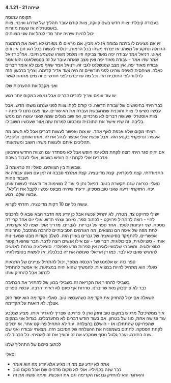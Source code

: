 **שיחה 21 \- 4.1.21**

תקופה עמוסה  
בעבודה קיבלתי צוות חדש בשם קווקה, צוות קודם עובר תהליך של שדרוג ועיבוי. צוות באוסטרליה אז שעות מוזרות.   
יכול להיות שיהיה יותר מדי לנהל את שני הצוותים

זיו אם מציגים לו ברמה גבוהה אז לא מבין. אם מראים לו מפורט לא רואה את התמונה הגדולה ונתקע על משהו. אז יצרתי משהו בכל הרמות. יכולתי לעשות בכל רגע זום אין וזום אאוט. דניאל אמר עבודה יפה מאוד צביקה וזיו מלמל משהו שנשמע חיובי. אח"כ דניאל אמר שזיו אמר \- עבודה מאוד יפה ואין מצב שאתה עובר על זה בנונשלאנט והוא אמר עבודה מאוד יפה. אין מצב שנונשלנט לגבי זה. דניאל אמר שאף פעם לא אומר דברים כאלה. ושיחסית לאיפה שהינו לפני חודשיים זה היה צעד אדיר קדימה. וצריך ברבעון הזה לדלוור לפי התוכנית הזו. וכל מה שדיברנו לפני חודשיים זה מים מתחת לגשר

ואני מקבל את ההערכות שלו

יש עוד עומס וצריך להרים דברים אבל נמצא במקום יותר רגוע

כבר היתי בחיפושים של עבודה חדשה. כי קודם לקחו צוות לפני שנתנו משהו חדש. אבל עכשיו כשיש לי צוות ותוכנית שמתגבשת ועברה את האישורים. עוד פעם נתנו לי פינה \- צוות אוסטרלי שעושה דברים לא מרכזיים, ואז שוב מגלים שמה שאני עושה הם ממש בליבה. זה שזיו אישר את התוכנית ומבסוט למרות שזה אזור שעכשיו חשוב לו. 

רציתי מקום שלא אכפת לאף אחד. יש צות ואפשר לעשות דברים אבל לא חשוב מה אעשה. ונדפקתי בקטע הזה. אבל עכשיו אולי אפשר לנהל את זה. אותו ואותם. ולהוביל תהליכים איתם ולעשות משהו חשוב ומשמעותי. 

אם יהיה סגר היתי רוצה לקחת מלא ימי חופש אבל לא מסתדר עם הצוות החדש והרבעון  
מדברים אולי לקחת יום חופש בשבוע, אולי לעבוד בשבת

3 שבועות בין הצוותים. סאלי: זה טראומה.   
התמודדתי. קצת לינקדאין. קצת מדיטציה. קצת אמרתי סבבה זה זמן עם מעט עבודה אז תעבוד פחות  
סאלי: כנראה שגם תקשרת בטוב. דניאל נתן לי עוד 2 משימות צד ודאגתי לעשות אותן יפה. החזקתי ידיעה שאני טוב מספיק. ידעתי שיהיה מבעס עכשיו לקבל את ה"לא". עכשיו שקט. רגוע. 

עושה כל יום 10 דקות מדיטציה. חזרתי לקרוא. 

יש לי פרויקט צד, מטרה, לא יתחיל עכשיו אבל כן יודע מה הדבר הבא שבא לי להכניס לחיי \- רוצה להתחיל פרויקט \- לכתוב ספר. מיצוב עצמי חדש. אולי יום אחד קריירה נוספת. שני רעיונות לספר. אחד ספר על גבריות. לגברים. מדריך אולי. שפה לא אקדמית, לתת מפה של איפה הם נמצאים, מה הגורמים הסביבתיים להרבה מהסבל, פתרונות אפשריים. להתמקד בסיטואציה של גברים בעידן הזה. לשלב נקודות מבט שמעניינות אותי \- סוציולוגית, פסיכולוגית. דבר שני \- עם אילו אנשים רוצה לדבר. חבר שהוא דוקטור לסוציולוגיה. וחשבתי שלסוציולוגיה אין ספרות מדע פופולרי. סוציולוגיה גורמת לאנשים להרגיש שהם לא לבד. כמו דן אריאלי שעושה את זה בכלכלה, אז לעשות בסוציולוגיה

ספר כזה יש אלמנט של הכנסה מספר, יכול להתחיל עניינים של הרצאות  
סאלי: הוא מתחיל להיות במציאות. להמשיך שהוא יהיה במציאות. אי אפשר להתחיל לכתוב אבל להחזיק אותו

בשבילי להחזיר את הקריאה זה בשבילי בכוון של להחזיר את הכתיבה  
כבר לא פייסבוק מאז שדיברנו. סדרות אף פעם לא ראיתי הרבה. עכשיו ספרים

השאלה אם יכול להחזיק את הקדימה כשהעכשיו טוב. סאלי: הקדימה הוא יסוד חזק אצלך. לא דואגת על הקדימה. 

איך ממשיכים? מרגיש במקום טוב וחזק ואין לי פרויקט שצריך להגדיר אותו. מציע שנקבע עוד פגישה אחת, סוג של בטחון. אם בעוד חודש דברים לא מתערבלים. בגדול אני במקום שהפרויקט שהתחלנו אז \- הושלם בהצלחה. עוד לא התחיל פרויקט אחר. אז יכולים לקחת הפסקה. לחתום בשמפניה את ההצלחה של הסיבוב הזה. מצאתי עבודה ואני שם שנה בתוכה. ועבר גלגול נוסף שמקבע את זה והופך את זה לאמיתי. כל הכבוד לנו. 

לכתוב סיכום של התהליך שלנו

סאלי: 

* אתה לא יודע עם מה זיו מגיע אלא יודע מה הוא אומר  
* כבר שנה בקמיליו. אולי לא מקום מדהים שם אבל מקום טוב  
* והאתגר הוא להחזיק גם את הקדימה וגם את העכשיו. ואתה עושה את זה

